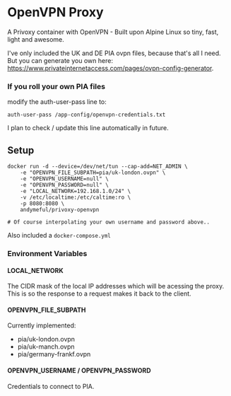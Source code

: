 # OpenVPN Proxy

A Privoxy container with OpenVPN - Built upon Alpine Linux so tiny, fast, light and awesome.

I've only included the UK and DE PIA ovpn files, because that's all I need. But you can generate you own here: https://www.privateinternetaccess.com/pages/ovpn-config-generator.

### If you roll your own PIA files
modify the auth-user-pass line to:
```
auth-user-pass /app-config/openvpn-credentials.txt
```

I plan to check / update this line automatically in future.

## Setup

```
docker run -d --device=/dev/net/tun --cap-add=NET_ADMIN \
    -e "OPENVPN_FILE_SUBPATH=pia/uk-london.ovpn" \
    -e "OPENVPN_USERNAME=null" \
    -e "OPENVPN_PASSWORD=null" \
    -e "LOCAL_NETWORK=192.168.1.0/24" \
    -v /etc/localtime:/etc/caltime:ro \
    -p 8080:8080 \
    andymeful/privoxy-openvpn

# Of course interpolating your own username and password above.. 
```

Also included a `docker-compose.yml`

### Environment Variables

#### LOCAL_NETWORK
The CIDR mask of the local IP addresses which will be acessing the proxy. This is so the response to a request makes it back to the client.

#### OPENVPN_FILE_SUBPATH
Currently implemented:
 - pia/uk-london.ovpn
 - pia/uk-manch.ovpn
 - pia/germany-frankf.ovpn

#### OPENVPN_USERNAME / OPENVPN_PASSWORD
Credentials to connect to PIA.
